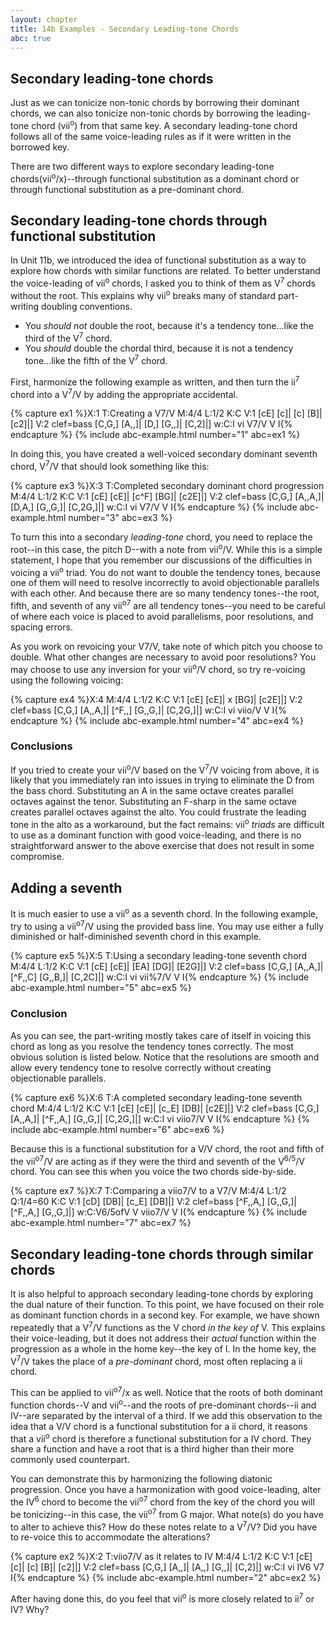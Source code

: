 ```yaml
---
layout: chapter
title: 14b Examples - Secondary Leading-tone Chords
abc: true
---
```


## Secondary leading-tone chords

Just as we can tonicize non-tonic chords by borrowing their dominant chords, we can also tonicize non-tonic chords by borrowing the leading-tone chord (vii<sup>o</sup>) from that same key. A secondary leading-tone chord follows all of the same voice-leading rules as if it were written in the borrowed key.

There are two different ways to explore secondary leading-tone chords(vii<sup>o</sup>/x)--through functional substitution as a dominant chord or through functional substitution as a pre-dominant chord.

## Secondary leading-tone chords through functional substitution

In Unit 11b, we introduced the idea of functional substitution as a way to explore how chords with similar functions are related. To better understand the voice-leading of vii<sup>o</sup> chords, I asked you to think of them as V<sup>7</sup> chords without the root. This explains why vii<sup>o</sup> breaks many of standard part-writing doubling conventions.
- You *should not* double the root, because it's a tendency tone...like the third of the V<sup>7</sup> chord.
- You *should* double the chordal third, because it is not a tendency tone...like the fifth of the V<sup>7</sup> chord.

First, harmonize the following example as written, and then turn the ii<sup>7</sup> chord into a V<sup>7</sup>/V by adding the appropriate accidental.

{% capture ex1 %}X:1
T:Creating a V7/V
M:4/4
L:1/2
K:C
V:1
[cE] [c]| [c] [B]| [c2]|]
V:2 clef=bass
[C,G,] [A,,]| [D,] [G,,]| [C,2]|]
w:C:I vi V7/V V I{% endcapture %}
{% include abc-example.html number="1" abc=ex1 %}

In doing this, you have created a well-voiced secondary dominant seventh chord, V<sup>7</sup>/V that should look something like this:

{% capture ex3 %}X:3
T:Completed secondary dominant chord progression
M:4/4
L:1/2
K:C
V:1
[cE] [cE]| [c^F] [BG]| [c2E]|]
V:2 clef=bass
[C,G,] [A,,A,]| [D,A,] [G,,G,]| [C,2G,]|]
w:C:I vi V7/V V I{% endcapture %}
{% include abc-example.html number="3" abc=ex3 %}

To turn this into a secondary *leading-tone* chord, you need to replace the root--in this case, the pitch D--with a note from vii<sup>o</sup>/V. While this is a simple statement, I hope that you remember our discussions of the difficulties in voicing a vii<sup>o</sup> triad. You do not want to double the tendency tones, because one of them will need to resolve incorrectly to avoid objectionable parallels with each other. And because there are so many tendency tones--the root, fifth, and seventh of any vii<sup>o7</sup> are all tendency tones--you need to be careful of where each voice is placed to avoid parallelisms, poor resolutions, and spacing errors. 

As you work on revoicing your V7/V, take note of which pitch you choose to double. What other changes are necessary to avoid poor resolutions? You may choose to use any inversion for your vii<sup>o</sup>/V chord, so try re-voicing using the following voicing:

{% capture ex4 %}X:4
M:4/4
L:1/2
K:C
V:1
[cE] [cE]| x [BG]| [c2E]|]
V:2 clef=bass
[C,G,] [A,,A,]| [^F,,] [G,,G,]| [C,2G,]|]
w:C:I vi viio/V V I{% endcapture %}
{% include abc-example.html number="4" abc=ex4 %}

### Conclusions

If you tried to create your vii<sup>o</sup>/V based on the V<sup>7</sup>/V voicing from above, it is likely that you immediately ran into issues in trying to eliminate the D from the bass chord. Substituting an A in the same octave creates parallel octaves against the tenor. Substituting an F-sharp in the same octave creates parallel octaves against the alto. You could frustrate the leading tone in the alto as a workaround, but the fact remains: vii<sup>o</sup> *triads* are difficult to use as a dominant function with good voice-leading, and there is no straightforward answer to the above exercise that does not result in some compromise. 

## Adding a seventh

It is much easier to use a vii<sup>o</sup> as a seventh chord. In the following example, try to using a vii<sup>o7</sup>/V using the provided bass line. You may use either a fully diminished or half-diminished seventh chord in this example.

{% capture ex5 %}X:5
T:Using a secondary leading-tone seventh chord
M:4/4
L:1/2
K:C
V:1
[cE] [cE]| [EA] [DG]| [E2G]|]
V:2 clef=bass
[C,G,] [A,,A,]| [^F,,C] [G,,B,]| [C,2C]|]
w:C:I vi vii%7/V V I{% endcapture %}
{% include abc-example.html number="5" abc=ex5 %}

### Conclusion

As you can see, the part-writing mostly takes care of itself in voicing this chord as long as you resolve the tendency tones correctly. The most obvious solution is listed below. Notice that the resolutions are smooth and allow every tendency tone to resolve correctly without creating objectionable parallels.

{% capture ex6 %}X:6
T:A completed secondary leading-tone seventh chord
M:4/4
L:1/2
K:C
V:1
[cE] [cE]| [c_E] [DB]| [c2E]|]
V:2 clef=bass
[C,G,] [A,,A,]| [^F,,A,] [G,,G,]| [C,2G,]|]
w:C:I vi viio7/V V I{% endcapture %}
{% include abc-example.html number="6" abc=ex6 %}

Because this is a functional substitution for a V/V chord, the root and fifth of the vii<sup>o7</sup>/V are acting as if they were the third and seventh of the V<sup>6/5</sup>/V chord. You can see this when you voice the two chords side-by-side.

{% capture ex7 %}X:7
T:Comparing a viio7/V to a V7/V
M:4/4
L:1/2
Q:1/4=60
K:C
V:1
[cD] [DB]| [c_E] [DB]|]
V:2 clef=bass
[^F,,A,] [G,,G,]| [^F,,A,] [G,,G,]|]
w:C:V6/5ofV V viio7/V V I{% endcapture %}
{% include abc-example.html number="7" abc=ex7 %}

## Secondary leading-tone chords through similar chords

It is also helpful to approach secondary leading-tone chords by exploring the dual nature of their function. To this point, we have focused on their role as dominant function chords in a second key. For example, we have shown repeatedly that a V<sup>7</sup>/V functions as the V chord *in the key of* V. This explains their voice-leading, but it does not address their *actual* function within the progression as a whole in the home key--the key of I. In the home key, the V<sup>7</sup>/V takes the place of a *pre-dominant* chord, most often replacing a ii chord.

This can be applied to vii<sup>o7</sup>/x as well. Notice that the roots of both dominant function chords--V and vii<sup>o</sup>--and the roots of pre-dominant chords--ii and IV--are separated by the interval of a third. If we add this observation to the idea that a V/V chord is a functional substitution for a ii chord, it reasons that a vii<sup>o</sup> chord is therefore a functional substitution for a IV chord. They share a function and have a root that is a third higher than their more commonly used counterpart.

You can demonstrate this by harmonizing the following diatonic progression. Once you have a harmonization with good voice-leading, alter the IV<sup>6</sup> chord to become the vii<sup>o7</sup> chord from the key of the chord you will be tonicizing--in this case, the vii<sup>o7</sup> from G major. What note(s) do you have to alter to achieve this? How do these notes relate to a V<sup>7</sup>/V? Did you have to re-voice this to accommodate the alterations?

{% capture ex2 %}X:2
T:viio7/V as it relates to IV
M:4/4
L:1/2
K:C
V:1
[cE] [c]| [c] [B]| [c2]|]
V:2 clef=bass
[C,G,] [A,,]| [A,,] [G,,]| [C,2]|]
w:C:I vi IV6 V7 I{% endcapture %}
{% include abc-example.html number="2" abc=ex2 %}

After having done this, do you feel that vii<sup>o</sup> is more closely related to ii<sup>7</sup> or IV? Why?

